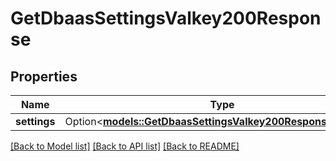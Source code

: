 # GetDbaasSettingsValkey200Response

## Properties

Name | Type | Description | Notes
------------ | ------------- | ------------- | -------------
**settings** | Option<[**models::GetDbaasSettingsValkey200ResponseSettings**](get_dbaas_settings_valkey_200_response_settings.md)> |  | [optional]

[[Back to Model list]](../README.md#documentation-for-models) [[Back to API list]](../README.md#documentation-for-api-endpoints) [[Back to README]](../README.md)



